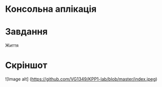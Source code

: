 # Консольна аплікація
# Завдання
Життя
# Скріншот
![Image alt] (https://github.com/VG1349/KPP1-lab/blob/master/index.jpeg) <br>

